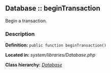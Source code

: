
Database :: beginTransaction
-------------------------------------------

Begin a transaction.


### Description ###

**Definition:** `public function beginTransaction()`

**Located in:** *system/libraries/Database.php*

**Class hierarchy:** *[Database](../Database.md)*